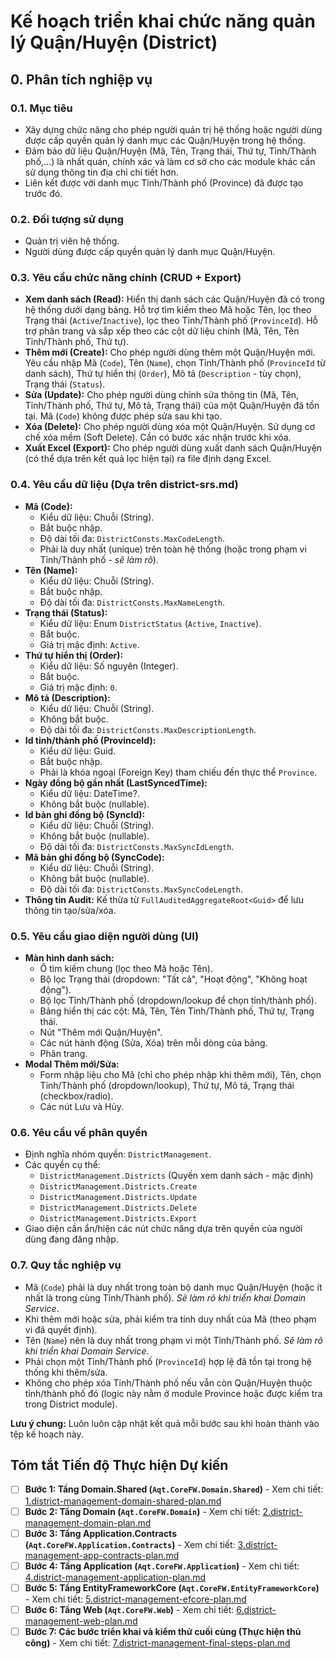 # Kế hoạch triển khai chức năng quản lý Quận/Huyện (District)

## 0. Phân tích nghiệp vụ

### 0.1. Mục tiêu
- Xây dựng chức năng cho phép người quản trị hệ thống hoặc người dùng được cấp quyền quản lý danh mục các Quận/Huyện trong hệ thống.
- Đảm bảo dữ liệu Quận/Huyện (Mã, Tên, Trạng thái, Thứ tự, Tỉnh/Thành phố,...) là nhất quán, chính xác và làm cơ sở cho các module khác cần sử dụng thông tin địa chỉ chi tiết hơn.
- Liên kết được với danh mục Tỉnh/Thành phố (Province) đã được tạo trước đó.

### 0.2. Đối tượng sử dụng
- Quản trị viên hệ thống.
- Người dùng được cấp quyền quản lý danh mục Quận/Huyện.

### 0.3. Yêu cầu chức năng chính (CRUD + Export)
- **Xem danh sách (Read):** Hiển thị danh sách các Quận/Huyện đã có trong hệ thống dưới dạng bảng. Hỗ trợ tìm kiếm theo Mã hoặc Tên, lọc theo Trạng thái (`Active`/`Inactive`), lọc theo Tỉnh/Thành phố (`ProvinceId`). Hỗ trợ phân trang và sắp xếp theo các cột dữ liệu chính (Mã, Tên, Tên Tỉnh/Thành phố, Thứ tự).
- **Thêm mới (Create):** Cho phép người dùng thêm một Quận/Huyện mới. Yêu cầu nhập Mã (`Code`), Tên (`Name`), chọn Tỉnh/Thành phố (`ProvinceId` từ danh sách), Thứ tự hiển thị (`Order`), Mô tả (`Description` - tùy chọn), Trạng thái (`Status`).
- **Sửa (Update):** Cho phép người dùng chỉnh sửa thông tin (Mã, Tên, Tỉnh/Thành phố, Thứ tự, Mô tả, Trạng thái) của một Quận/Huyện đã tồn tại. Mã (`Code`) không được phép sửa sau khi tạo.
- **Xóa (Delete):** Cho phép người dùng xóa một Quận/Huyện. Sử dụng cơ chế xóa mềm (Soft Delete). Cần có bước xác nhận trước khi xóa.
- **Xuất Excel (Export):** Cho phép người dùng xuất danh sách Quận/Huyện (có thể dựa trên kết quả lọc hiện tại) ra file định dạng Excel.

### 0.4. Yêu cầu dữ liệu (Dựa trên district-srs.md)
- **Mã (Code):**
    - Kiểu dữ liệu: Chuỗi (String).
    - Bắt buộc nhập.
    - Độ dài tối đa: `DistrictConsts.MaxCodeLength`.
    - Phải là duy nhất (unique) trên toàn hệ thống (hoặc trong phạm vi Tỉnh/Thành phố - *sẽ làm rõ*).
- **Tên (Name):**
    - Kiểu dữ liệu: Chuỗi (String).
    - Bắt buộc nhập.
    - Độ dài tối đa: `DistrictConsts.MaxNameLength`.
- **Trạng thái (Status):**
    - Kiểu dữ liệu: Enum `DistrictStatus` (`Active`, `Inactive`).
    - Bắt buộc.
    - Giá trị mặc định: `Active`.
- **Thứ tự hiển thị (Order):**
    - Kiểu dữ liệu: Số nguyên (Integer).
    - Bắt buộc.
    - Giá trị mặc định: `0`.
- **Mô tả (Description):**
    - Kiểu dữ liệu: Chuỗi (String).
    - Không bắt buộc.
    - Độ dài tối đa: `DistrictConsts.MaxDescriptionLength`.
- **Id tỉnh/thành phố (ProvinceId):**
    - Kiểu dữ liệu: Guid.
    - Bắt buộc nhập.
    - Phải là khóa ngoại (Foreign Key) tham chiếu đến thực thể `Province`.
- **Ngày đồng bộ gần nhất (LastSyncedTime):**
    - Kiểu dữ liệu: DateTime?.
    - Không bắt buộc (nullable).
- **Id bản ghi đồng bộ (SyncId):**
    - Kiểu dữ liệu: Chuỗi (String).
    - Không bắt buộc (nullable).
    - Độ dài tối đa: `DistrictConsts.MaxSyncIdLength`.
- **Mã bản ghi đồng bộ (SyncCode):**
    - Kiểu dữ liệu: Chuỗi (String).
    - Không bắt buộc (nullable).
    - Độ dài tối đa: `DistrictConsts.MaxSyncCodeLength`.
- **Thông tin Audit:** Kế thừa từ `FullAuditedAggregateRoot<Guid>` để lưu thông tin tạo/sửa/xóa.

### 0.5. Yêu cầu giao diện người dùng (UI)
- **Màn hình danh sách:**
    - Ô tìm kiếm chung (lọc theo Mã hoặc Tên).
    - Bộ lọc Trạng thái (dropdown: "Tất cả", "Hoạt động", "Không hoạt động").
    - Bộ lọc Tỉnh/Thành phố (dropdown/lookup để chọn tỉnh/thành phố).
    - Bảng hiển thị các cột: Mã, Tên, Tên Tỉnh/Thành phố, Thứ tự, Trạng thái.
    - Nút "Thêm mới Quận/Huyện".
    - Các nút hành động (Sửa, Xóa) trên mỗi dòng của bảng.
    - Phân trang.
- **Modal Thêm mới/Sửa:**
    - Form nhập liệu cho Mã (chỉ cho phép nhập khi thêm mới), Tên, chọn Tỉnh/Thành phố (dropdown/lookup), Thứ tự, Mô tả, Trạng thái (checkbox/radio).
    - Các nút Lưu và Hủy.

### 0.6. Yêu cầu về phân quyền
- Định nghĩa nhóm quyền: `DistrictManagement`.
- Các quyền cụ thể:
    - `DistrictManagement.Districts` (Quyền xem danh sách - mặc định)
    - `DistrictManagement.Districts.Create`
    - `DistrictManagement.Districts.Update`
    - `DistrictManagement.Districts.Delete`
    - `DistrictManagement.Districts.Export`
- Giao diện cần ẩn/hiện các nút chức năng dựa trên quyền của người dùng đang đăng nhập.

### 0.7. Quy tắc nghiệp vụ
- Mã (`Code`) phải là duy nhất trong toàn bộ danh mục Quận/Huyện (hoặc ít nhất là trong cùng Tỉnh/Thành phố). *Sẽ làm rõ khi triển khai Domain Service*.
- Khi thêm mới hoặc sửa, phải kiểm tra tính duy nhất của Mã (theo phạm vi đã quyết định).
- Tên (`Name`) nên là duy nhất trong phạm vi một Tỉnh/Thành phố. *Sẽ làm rõ khi triển khai Domain Service*.
- Phải chọn một Tỉnh/Thành phố (`ProvinceId`) hợp lệ đã tồn tại trong hệ thống khi thêm/sửa.
- Không cho phép xóa Tỉnh/Thành phố nếu vẫn còn Quận/Huyện thuộc tỉnh/thành phố đó (logic này nằm ở module Province hoặc được kiểm tra trong District module).

**Lưu ý chung:** Luôn luôn cập nhật kết quả mỗi bước sau khi hoàn thành vào tệp kế hoạch này.

## Tóm tắt Tiến độ Thực hiện Dự kiến

- [ ] **Bước 1: Tầng Domain.Shared (`Aqt.CoreFW.Domain.Shared`)** - Xem chi tiết: [1.district-management-domain-shared-plan.md](./1.district-management-domain-shared-plan.md)
- [ ] **Bước 2: Tầng Domain (`Aqt.CoreFW.Domain`)** - Xem chi tiết: [2.district-management-domain-plan.md](./2.district-management-domain-plan.md)
- [ ] **Bước 3: Tầng Application.Contracts (`Aqt.CoreFW.Application.Contracts`)** - Xem chi tiết: [3.district-management-app-contracts-plan.md](./3.district-management-app-contracts-plan.md)
- [ ] **Bước 4: Tầng Application (`Aqt.CoreFW.Application`)** - Xem chi tiết: [4.district-management-application-plan.md](./4.district-management-application-plan.md)
- [ ] **Bước 5: Tầng EntityFrameworkCore (`Aqt.CoreFW.EntityFrameworkCore`)** - Xem chi tiết: [5.district-management-efcore-plan.md](./5.district-management-efcore-plan.md)
- [ ] **Bước 6: Tầng Web (`Aqt.CoreFW.Web`)** - Xem chi tiết: [6.district-management-web-plan.md](./6.district-management-web-plan.md)
- [ ] **Bước 7: Các bước triển khai và kiểm thử cuối cùng (Thực hiện thủ công)** - Xem chi tiết: [7.district-management-final-steps-plan.md](./7.district-management-final-steps-plan.md)
